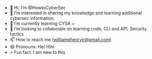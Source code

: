 - 👋 Hi, I’m @HowtoCyberSec
- 👀 I’m interested in sharing my knowledge and learning additional cybersec information.
- 🌱 I’m currently learning CYSA +
- 💞️ I’m looking to collaborate on learning code, CLI and API, Security tactics
- 📫 How to reach me (williamehenryjr@gmail.com)
- 😄 Pronouns: He/ Him
- ⚡ Fun fact: I am new to this

<!---
HowtoCyberSec/HowtoCyberSec is a ✨ special ✨ repository because its `README.md` (this file) appears on your GitHub profile.
You can click the Preview link to take a look at your changes.
--->
